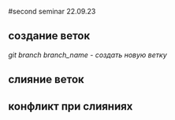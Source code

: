 #second seminar
22.09.23
## создание веток
*git branch branch_name - создать новую ветку*
## слияние веток 

## конфликт при слияниях